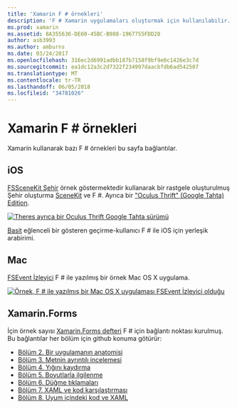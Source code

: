 ```yaml
---
title: 'Xamarin F # örnekleri'
description: 'F # Xamarin uygulamaları oluşturmak için kullanılabilir. Bu belge bağlantılarını çeşitli iOS, Mac ve Xamarin.Forms Xamarin uygulaması projeleri F # ile yazılmış örnek.'
ms.prod: xamarin
ms.assetid: 8A355636-DE60-45BC-B988-1967755FDD28
author: asb3993
ms.author: amburns
ms.date: 03/24/2017
ms.openlocfilehash: 316ec2d6991adbb187b7158f9bf9e0c1426e3c7d
ms.sourcegitcommit: ea1dc12a3c2d7322f234997daacbfdb6ad542507
ms.translationtype: MT
ms.contentlocale: tr-TR
ms.lasthandoff: 06/05/2018
ms.locfileid: "34781026"
---
```

# <a name="f-samples-for-xamarin"></a>Xamarin F # örnekleri

Xamarin kullanarak bazı F # örnekleri bu sayfa bağlantılar.

## <a name="ios"></a>iOS

[FSSceneKit Şehir](https://developer.xamarin.com/samples/monotouch/ios8/FSSceneKit/) örnek göstermektedir kullanarak bir rastgele oluşturulmuş Şehir oluşturma [SceneKit](https://developer.xamarin.com/api/namespace/SceneKit/) ve F #. Ayrıca bir ["Oculus Thrift" (Google Tahta) Edition](https://developer.xamarin.com/samples/monotouch/ios8/SceneKitFSharp/).

[![](samples-images/fxscenekit-sml.png "Theres ayrıca bir Oculus Thrift Google Tahta sürümü")](samples-images/fxscenekit.png#lightbox)

[Basit](https://github.com/dvdsgl/shallow) eğlenceli bir gösteren geçirme-kullanıcı F # ile iOS için yerleşik arabirimi.

## <a name="mac"></a>Mac

[FSEvent İzleyici](https://developer.xamarin.com/samples/mac/FSEvents/) F # ile yazılmış bir örnek Mac OS X uygulama.

[![](samples-images/fsevents-sml.png "Örnek, F # ile yazılmış bir Mac OS X uygulaması FSEvent İzleyici olduğu")](samples-images/fsevents.png#lightbox)

## <a name="xamarinforms"></a>Xamarin.Forms

İçin örnek sayısı [Xamarin.Forms defteri](~/xamarin-forms/creating-mobile-apps-xamarin-forms/index.md) F # için bağlantı noktası kurulmuş. Bu bağlantılar her bölüm için github konuma götürür:

- [Bölüm 2. Bir uygulamanın anatomisi](https://github.com/xamarin/xamarin-forms-book-samples/tree/master/Chapter02/FS)
- [Bölüm 3. Metnin ayrıntılı incelemesi](https://github.com/xamarin/xamarin-forms-book-samples/tree/master/Chapter03/FS)
- [Bölüm 4. Yığını kaydırma](https://github.com/xamarin/xamarin-forms-book-samples/tree/master/Chapter04/FS)
- [Bölüm 5. Boyutlarla ilgilenme](https://github.com/xamarin/xamarin-forms-book-samples/tree/master/Chapter05/FS)
- [Bölüm 6. Düğme tıklamaları](https://github.com/xamarin/xamarin-forms-book-samples/tree/master/Chapter06/FS)
- [Bölüm 7. XAML ve kod karşılaştırması](https://github.com/xamarin/xamarin-forms-book-samples/tree/master/Chapter07/FS/CodePlusXaml)
- [Bölüm 8. Uyum içindeki kod ve XAML](https://github.com/xamarin/xamarin-forms-book-samples/tree/master/Chapter08/FS/XamlKeypad)

